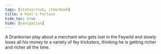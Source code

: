 ```yaml
---
tags: [status/stub, item/book]
title: A Fool's Fortune
hide_toc: true
hide: [navigation]
---
```


A Drankorian play about a merchant who gets lost in the Feywild and slowly loses all his money to a variety of fey tricksters, thinking he is getting richer and richer all the time.
